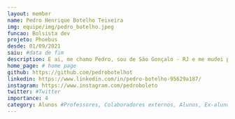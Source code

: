 ```yaml
---
layout: member
name: Pedro Henrique Botelho Teixeira
img: equipe/img/pedro_botelho.jpeg
funcao: Bolsista dev
projeto: Phoebus 
desde: 01/09/2021
saiu: #data de fim
description: E ai, me chamo Pedro, sou de São Gonçalo - RJ e me mudei para PB para cursar Sistemas de Informação na Universidade Federal da Paraíba (UFPB) - Campus IV, em Rio Tinto-PB, sou colaborador na empresa Phoebus desde 2021 e atualmente tenho trabalhado com desenvolvimento de Software utilizando Java Xml e Gradle. 
home_page: # home page
github: https://github.com/pedrobotelhot
linkedin: https://www.linkedin.com/in/pedro-botelho-95629a187/
instagram: https://www.instagram.com/pedroboleto
twitter: #Twitter
importance: 4
category: Alunos #Professores, Colaboradores externos, Alunos, Ex-alunos
---
```

